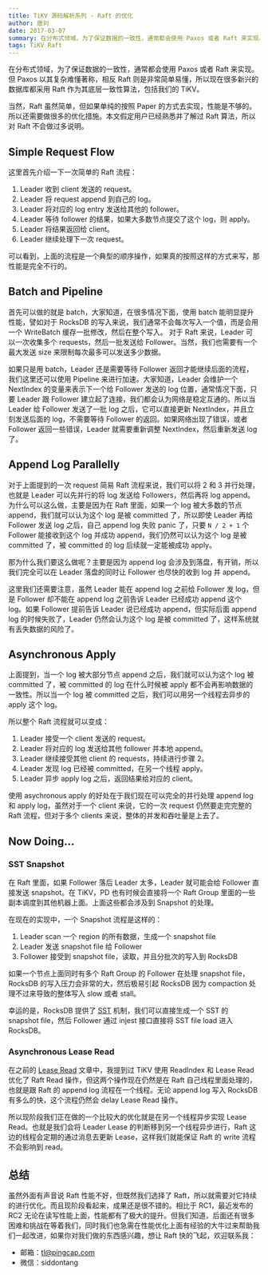 ```yaml
---
title: TiKV 源码解析系列 - Raft 的优化
author: 唐刘
date: 2017-03-07
summary: 在分布式领域，为了保证数据的一致性，通常都会使用 Paxos 或者 Raft 来实现。但 Paxos 以其复杂难懂著称，相反 Raft 则是非常简单易懂，所以现在很多新兴的数据库都采用 Raft 作为其底层一致性算法，包括我们的 TiKV。
tags: TiKV Raft
---
```



在分布式领域，为了保证数据的一致性，通常都会使用 Paxos 或者 Raft 来实现。但 Paxos 以其复杂难懂著称，相反 Raft 则是非常简单易懂，所以现在很多新兴的数据库都采用 Raft 作为其底层一致性算法，包括我们的 TiKV。

当然，Raft 虽然简单，但如果单纯的按照 Paper 的方式去实现，性能是不够的。所以还需要做很多的优化措施。本文假定用户已经熟悉并了解过 Raft 算法，所以对 Raft 不会做过多说明。

## Simple Request Flow

这里首先介绍一下一次简单的 Raft 流程：

1. Leader 收到 client 发送的 request。
2. Leader 将 request append 到自己的 log。
3. Leader 将对应的 log entry 发送给其他的 follower。
4. Leader 等待 follower 的结果，如果大多数节点提交了这个 log，则 apply。
5. Leader 将结果返回给 client。
6. Leader 继续处理下一次 request。

可以看到，上面的流程是一个典型的顺序操作，如果真的按照这样的方式来写，那性能是完全不行的。

## Batch and Pipeline

首先可以做的就是 batch，大家知道，在很多情况下面，使用 batch 能明显提升性能，譬如对于 RocksDB 的写入来说，我们通常不会每次写入一个值，而是会用一个 WriteBatch 缓存一批修改，然后在整个写入。 对于 Raft 来说，Leader 可以一次收集多个 requests，然后一批发送给 Follower。当然，我们也需要有一个最大发送 size 来限制每次最多可以发送多少数据。

如果只是用 batch，Leader  还是需要等待 Follower 返回才能继续后面的流程，我们这里还可以使用 Pipeline 来进行加速。大家知道，Leader 会维护一个 NextIndex 的变量来表示下一个给 Follower 发送的 log 位置，通常情况下面，只要 Leader 跟 Follower 建立起了连接，我们都会认为网络是稳定互通的。所以当 Leader 给 Follower 发送了一批 log 之后，它可以直接更新 NextIndex，并且立刻发送后面的 log，不需要等待 Follower 的返回。如果网络出现了错误，或者 Follower 返回一些错误，Leader 就需要重新调整 NextIndex，然后重新发送 log 了。

## Append Log Parallelly

对于上面提到的一次 request 简易 Raft 流程来说，我们可以将 2 和 3 并行处理，也就是 Leader 可以先并行的将 log 发送给 Followers，然后再将 log append。为什么可以这么做，主要是因为在 Raft 里面，如果一个 log 被大多数的节点append，我们就可以认为这个 log 是被 committed 了，所以即使 Leader 再给 Follower 发送 log 之后，自己 append log 失败 panic 了，只要 `N / 2 + 1` 个 Follower 能接收到这个 log 并成功 append，我们仍然可以认为这个 log 是被 committed 了，被 committed 的 log 后续就一定能被成功 apply。

那为什么我们要这么做呢？主要是因为 append log 会涉及到落盘，有开销，所以我们完全可以在 Leader 落盘的同时让 Follower 也尽快的收到 log 并 append。

这里我们还需要注意，虽然 Leader 能在 append log 之前给 Follower 发 log，但是 Follower 却不能在 append log 之前告诉 Leader 已经成功 append 这个 log。如果 Follower 提前告诉 Leader 说已经成功 append，但实际后面 append log 的时候失败了，Leader 仍然会认为这个 log 是被 committed 了，这样系统就有丢失数据的风险了。

## Asynchronous Apply

上面提到，当一个 log 被大部分节点 append 之后，我们就可以认为这个 log 被 committed 了，被 committed 的 log 在什么时候被 apply 都不会再影响数据的一致性。所以当一个 log 被 committed 之后，我们可以用另一个线程去异步的 apply 这个 log。

所以整个 Raft 流程就可以变成：

1. Leader 接受一个 client 发送的 request。
2. Leader 将对应的 log 发送给其他 follower 并本地 append。
3. Leader 继续接受其他 client 的 requests，持续进行步骤 2。
4. Leader 发现 log 已经被 committed，在另一个线程 apply。
5. Leader 异步 apply log 之后，返回结果给对应的 client。

使用 asychronous apply 的好处在于我们现在可以完全的并行处理 append log 和 apply log，虽然对于一个 client 来说，它的一次 request 仍然要走完完整的 Raft 流程，但对于多个 clients 来说，整体的并发和吞吐量是上去了。

##  Now Doing…

### SST Snapshot

在 Raft 里面，如果 Follower 落后 Leader 太多，Leader 就可能会给 Follower 直接发送 snapshot。在 TiKV，PD 也有时候会直接将一个 Raft Group 里面的一些副本调度到其他机器上面。上面这些都会涉及到 Snapshot 的处理。

在现在的实现中，一个 Snapshot 流程是这样的：

1. Leader scan 一个 region 的所有数据，生成一个 snapshot file
2. Leader 发送 snapshot file 给 Follower
3. Follower 接受到 snapshot file，读取，并且分批次的写入到 RocksDB

如果一个节点上面同时有多个 Raft Group 的 Follower 在处理 snapshot file，RocksDB 的写入压力会非常的大，然后极易引起 RocksDB 因为 compaction 处理不过来导致的整体写入 slow 或者 stall。

幸运的是，RocksDB 提供了 [SST](https://github.com/facebook/rocksdb/wiki/Creating-and-Ingesting-SST-files) 机制，我们可以直接生成一个 SST 的 snapshot file，然后 Follower 通过 injest 接口直接将 SST file load 进入 RocksDB。

### Asynchronous  Lease Read

在之前的 [Lease Read](http://mp.weixin.qq.com/s?__biz=MzI3NDIxNTQyOQ==&mid=2247484499&idx=1&sn=79acb9b4b2f8baa3296f2288c4a0a45b&scene=0#wechat_redirect) 文章中，我提到过 TiKV 使用 ReadIndex 和 Lease Read 优化了 Raft Read 操作，但这两个操作现在仍然是在 Raft 自己线程里面处理的，也就是跟 Raft 的 append log 流程在一个线程。无论 append log 写入 RocksDB 有多么的快，这个流程仍然会 delay Lease Read 操作。

所以现阶段我们正在做的一个比较大的优化就是在另一个线程异步实现 Lease Read。也就是我们会将 Leader Lease 的判断移到另一个线程异步进行，Raft 这边的线程会定期的通过消息去更新 Lease，这样我们就能保证 Raft 的 write 流程不会影响到 read。

## 总结

虽然外面有声音说 Raft 性能不好，但既然我们选择了 Raft，所以就需要对它持续的进行优化。而且现阶段看起来，成果还是很不错的。相比于 RC1，最近发布的 RC2 无论在读写性能上面，性能都有了极大的提升。但我们知道，后面还有很多困难和挑战在等着我们，同时我们也急需在性能优化上面有经验的大牛过来帮助我们一起改进，如果你对我们做的东西感兴趣，想让 Raft 快的飞起，欢迎联系我：

+ 邮箱：tl@pingcap.com
+ 微信：siddontang